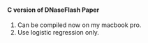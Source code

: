 #### C version of DNaseFlash Paper

1. Can be compiled now on my macbook pro.
2. Use logistic regression only.
